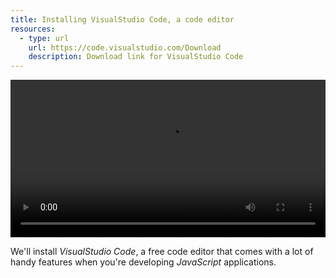 ```yaml
---
title: Installing VisualStudio Code, a code editor
resources:
  - type: url
    url: https://code.visualstudio.com/Download
    description: Download link for VisualStudio Code
---
```

<video width="100%" controls class="my-2 drop-shadow-small" src="{% link getting-started/guides/windows-vscode-install.mp4 %}"></video>

We'll install *VisualStudio Code*, a free code editor that comes with a lot of handy features when you're developing *JavaScript* applications.